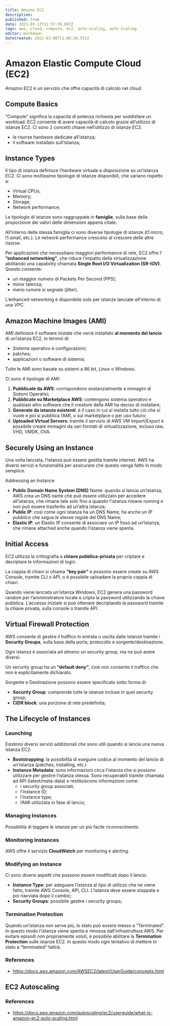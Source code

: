 ```yaml
---
title: Amazon EC2
description: 
published: true
date: 2021-03-17T11:57:36.897Z
tags: aws, cloud, compute, ec2, auto-scaling, auto scaling
editor: markdown
dateCreated: 2021-03-08T11:06:36.551Z
---
```


# Amazon Elastic Compute Cloud (EC2)

Amazon EC2 è un servizio che offre capacità di calcolo nel cloud.

## Compute Basics

“Compute” significa la capacità di potenza richiesta per soddisfare un workload.
EC2 consente di avere capacità di calcolo grazie all’utilizzo di istanze EC2.
Ci sono 2 concetti chiave nell’utilizzo di istanze EC2:
- le risorse hardware dedicate all’istanza;
- il software installato sull’istanza;

## Instance Types

Il tipo di istanza definisce l’hardware virtuale a disposizione su un’istanza EC2. Ci sono moltissime tipologie di istanze disponibili, che variano rispetto a:
- Virtual CPUs;
- Memory;
- Storage;
- Network performance;

Le tipologie di istanze sono raggruppate in **famiglie**, sulla base della proporzione dei valori delle dimensioni appena citate.

All’interno della stessa famiglia ci sono diverse tipologie di istanze (t1.micro, t1.small, etc.).
Le network performance crescono al crescere delle altre risorse.

Per applicazioni che necessitano maggiori performance di rete, EC2 offre l’ **”enhanced networking”**, che riduce l’impatto della virtualizzazione abilitando una capability chiamata **Single Root I/O Virtualization (SR-IOV)**. Questo consente:

- un maggior numero di Packets Per Second (PPS);
- minor latenza;
- meno rumore si segnale (jitter). 

L’enhanced networking è disponibile solo per istanze lanciate _all’interno_ di una VPC.

## Amazon Machine Images (AMI)

AMI definisce il software iniziale che verrà installato **al momento del lancio** di un’istanza EC2, in termini di:

- Sistema operativo e configurazioni;
- patches;
- applicazioni o software di sistema;

Tutte le AMI sono basate su sistemi a 86 bit, Linux o Windows.

Ci sono 4 tipologie di AMI:
1. **Pubblicate da AWS**: corrispondono sostanzialmente a immagini di Sistemi Operativi;
2. **Pubblicate su Marketplace AWS**: contengono sistema operativo e qualsiasi altro software che il creatore della AMI ha deciso di installare;
3. **Generate da istanze esistenti**: è il caso in cui si installa tutto ciò che si vuole e poi si pubblica l’AMI, o sul marketplace o per uso futuro;
4. **Uploaded Virtual Servers**: tramite il servizio di AWS VM Import/Export è possibile creare immagini da vari formati di virtualizzazione, incluso raw, VHD, VMDK, OVA.

## Securely Using an Instance

Una volta lanciata, l’istanza può essere gestita tramite internet. AWS ha diversi servizi e funzionalità per assicurare che questo venga fatto in modo semplice.

Addressing an Instance
- **Public Domain Name System (DNS)** Name: quando si lancia un’istanza, AWS crea un DNS name che può essere utilizzato per accedere all’istanza, che rimane tale solo fino a quando l’istanza rimane running e non può essere trasferito ad un’altra istanza;
- **Public IP**: così come ogni istanza ha un DNS Name, ha anche un IP pubblico che segue le stesse regole del DNS Name;
- **Elastic IP**: un Elastic IP consente di associare un IP fisso ad un’istanza, che rimane attached anche quando l’istanza viene spenta.

## Initial Access

EC2 utilizza la crittografia a **chiave pubblica-privata** per criptare e decriptare le informazioni di login.

La coppia di chiavi si chiama **“key pair”** e possono essere create su AWS Console, tramite CLI o API, o è possibile uploadare la propria coppia di chiavi.

Quando viene lanciata un’istanza Windows, EC2 genera una password random per l’amministratore locale e cripta la password utilizzando la chiave pubblica.
L’accesso iniziale si può ottenere decriptando la password tramite la chiave privata, sulla console o tramite API.

## Virtual Firewall Protection

AWS consente di gestire il traffico in entrata o uscita dalle istanze tramite i **Security Groups**, sulla base della porta, protocollo e sorgente/destinazione.

Ogni istanza è associata ad _almeno_ un security group, ma ne può avere diversi.

Un security group ha un **“default deny”**, cioè non consente il traffico che non è esplicitamente dichiarato. 

Sorgente e Destinazione possono essere specificate sotto forma di:
- **Security Group**: comprende tutte le istanze incluse in quel security group;
- **CIDR block**: una porzione di rete predefinita;

## The Lifecycle of Instances

### Launching

Esistono diversi servizi addizionali che sono utili quando si lancia una nuova istanza EC2:

- **Bootstrapping**: la possibilità di eseguire codice al momento del lancio di un’istanza (patches, installing, etc.)
- **Instance Metadata**: sono informazioni circa l’istanza che si possono utilizzare per gestire l’istanza stessa. Sono recuperabili tramite chiamata ad API (latest/meta-data) e restituiscono informazioni come:
	- i security group associati;
	- l’instance ID;
	- l’instance type;
	- l’AMI utilizzata in fase di lancio;
  
### Managing Instances

Possibilità di taggare le istanze per un più facile riconoscimento.

### Monitoring Instances

AWS offre il servizio **CloudWatch** per monitoring e alerting.

### Modifying an Instance
Ci sono diversi aspetti che possono essere modificati dopo il lancio:

- **Instance Type**: per adeguare l’istanza al tipo di utilizzo che ne viene fatto, tramite AWS Console, API, CLI. L’istanza deve essere stoppata e poi riavviata dopo il cambio;
- **Security Groups**: possibile gestire i security groups;

### Termination Protection

Quando un’istanza non serve più, lo stato può essere messo a “Terminated”. In questo modo l’istanza viene spenta e rimossa dall’infrastruttura AWS.
Per evitare episodi non propriamente voluti, è possibile abilitare la **Termination Protection** sulle istanze EC2.
In questo modo ogni tentativo di mettere lo stato a “terminated” fallirà.

### References

- https://docs.aws.amazon.com/AWSEC2/latest/UserGuide/concepts.html

## EC2 Autoscaling

### References

- https://docs.aws.amazon.com/autoscaling/ec2/userguide/what-is-amazon-ec2-auto-scaling.html
